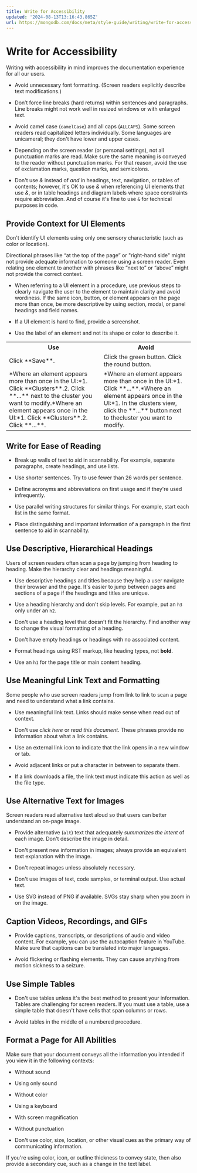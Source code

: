 ```yaml
---
title: Write for Accessibility
updated: '2024-08-13T13:16:43.865Z'
url: https://mongodb.com/docs/meta/style-guide/writing/write-for-accessibility/
---
```


# Write for Accessibility

Writing with accessibility in mind improves the documentation experience for all our users.

- Avoid unnecessary font formatting. (Screen readers explicitly describe text modifications.)

- Don’t force line breaks (hard returns) within sentences and paragraphs. Line breaks might not work well in resized windows or with enlarged text.

- Avoid camel case (`camelCase`) and all caps (`ALLCAPS`). Some screen readers read capitalized letters individually. Some languages are unicameral; they don't have lower and upper cases.

- Depending on the screen reader (or personal settings), not all punctuation marks are read. Make sure the same meaning is conveyed to the reader without punctuation marks. For that reason, avoid the use of exclamation marks, question marks, and semicolons.

- Don't use *&* instead of *and* in headings, text, navigation, or tables of contents; however, it's OK to use *&* when referencing UI elements that use *&*, or in table headings and diagram labels where space constraints require abbreviation. And of course it's fine to use `&` for technical purposes in code.

## Provide Context for UI Elements

Don't identify UI elements using only one sensory characteristic (such as color or location).

Directional phrases like “at the top of the page” or "right-hand side" might not provide adequate information to someone using a screen reader. Even relating one element to another with phrases like “next to” or “above” might not provide the correct context.

- When referring to a UI element in a procedure, use previous steps to clearly navigate the user to the element to maintain clarity and avoid wordiness. If the same icon, button, or element appears on the page more than once, be more descriptive by using section, modal, or panel headings and field names.

- If a UI element is hard to find, provide a screenshot.

- Use the label of an element and not its shape or color to describe it.

<table>
<tr>
<th id="Use">
Use

</th>
<th id="Avoid">
Avoid

</th>
</tr>
<tr>
<td headers="Use">
Click **Save**.

</td>
<td headers="Avoid">
Click the green button. Click the round button.

</td>
</tr>
<tr>
<td headers="Use">
*Where an element appears more than once in the UI:*1. Click **Clusters**.2. Click **...** next to the cluster you want to modify.*Where an element appears once in the UI:*1. Click **Clusters**.2. Click **...**.

</td>
<td headers="Avoid">
*Where an element appears more than once in the UI:*1. Click **...**.*Where an element appears once in the UI:*1. In the clusters view, click the **...** button next to thecluster you want to modify.

</td>
</tr>
</table>

## Write for Ease of Reading

- Break up walls of text to aid in scannability. For example, separate paragraphs, create headings, and use lists.

- Use shorter sentences. Try to use fewer than 26 words per sentence.

- Define acronyms and abbreviations on first usage and if they're used infrequently.

- Use parallel writing structures for similar things. For example, start each list in the same format.

- Place distinguishing and important information of a paragraph in the first sentence to aid in scannability.

## Use Descriptive, Hierarchical Headings

Users of screen readers often scan a page by jumping from heading to heading. Make the hierarchy clear and headings meaningful.

- Use descriptive headings and titles because they help a user navigate their browser and the page. It's easier to jump between pages and sections of a page if the headings and titles are unique.

- Use a heading hierarchy and don't skip levels. For example, put an `h3` only under an `h2`.

- Don't use a heading level that doesn't fit the hierarchy. Find another way to change the visual formatting of a heading.

- Don't have empty headings or headings with no associated content.

- Format headings using RST markup, like heading types, not **bold**.

- Use an `h1` for the page title or main content heading.

## Use Meaningful Link Text and Formatting

Some people who use screen readers jump from link to link to scan a page and need to understand what a link contains.

- Use meaningful link text. Links should make sense when read out of context.

- Don't use *click here* or *read this document*. These phrases provide no information about what a link contains.

- Use an external link icon to indicate that the link opens in a new window or tab.

- Avoid adjacent links or put a character in between to separate them.

- If a link downloads a file, the link text must indicate this action as well as the file type.

## Use Alternative Text for Images

Screen readers read alternative text aloud so that users can better understand an on-page image.

- Provide alternative (`alt`) text that adequately *summarizes the intent* of each image. Don't describe the image in detail.

- Don't present new information in images; always provide an equivalent text explanation with the image.

- Don't repeat images unless absolutely necessary.

- Don't use images of text, code samples, or terminal output. Use actual text.

- Use SVG instead of PNG if available. SVGs stay sharp when you zoom in on the image.

## Caption Videos, Recordings, and GIFs

- Provide captions, transcripts, or descriptions of audio and video content. For example, you can use the autocaption feature in YouTube. Make sure that captions can be translated into major languages.

- Avoid flickering or flashing elements. They can cause anything from motion sickness to a seizure.

## Use Simple Tables

- Don't use tables unless it's the best method to present your information. Tables are challenging for screen readers. If you must use a table, use a simple table that doesn't have cells that span columns or rows.

- Avoid tables in the middle of a numbered procedure.

## Format a Page for All Abilities

Make sure that your document conveys all the information you intended if you view it in the following contexts:

- Without sound

- Using only sound

- Without color

- Using a keyboard

- With screen magnification

- Without punctuation

- Don't use color, size, location, or other visual cues as the primary way of communicating information.

If you're using color, icon, or outline thickness to convey state, then also provide a secondary cue, such as a change in the text label.